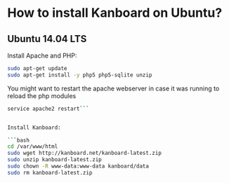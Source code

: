 How to install Kanboard on Ubuntu?
==================================

Ubuntu 14.04 LTS
----------------

Install Apache and PHP:

```bash
sudo apt-get update
sudo apt-get install -y php5 php5-sqlite unzip
```
You might want to restart the apache webserver in case it was running to reload the php modules
```bash
service apache2 restart```


Install Kanboard:

```bash
cd /var/www/html
sudo wget http://kanboard.net/kanboard-latest.zip
sudo unzip kanboard-latest.zip
sudo chown -R www-data:www-data kanboard/data
sudo rm kanboard-latest.zip
```
